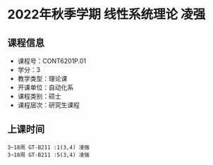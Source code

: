 # 2022年秋季学期 线性系统理论 凌强






## 课程信息

- 课程号：CONT6201P.01
- 学分：3
- 教学类型：理论课
- 开课单位：自动化系
- 课程类别：硕士
- 课程层次：研究生课程

## 上课时间

```
3~18周 GT-B211 :1(3,4) 凌强
3~18周 GT-B211 :5(3,4) 凌强
```

